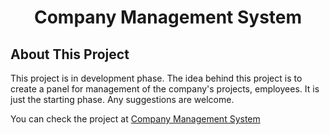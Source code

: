 <h1 align="center">Company Management System</h1>

## About This Project

This project is in development phase. 
The idea behind this project is to create a panel for management of the company's projects, employees.
It is just the starting phase. Any suggestions are welcome.

You can check the project at <a href="https://agile-dusk-75029.herokuapp.com/">Company Management System</a>

